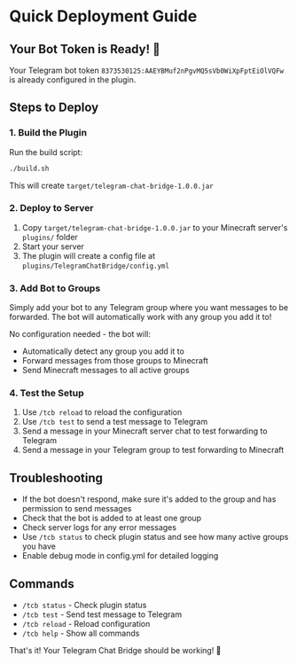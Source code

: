 # Quick Deployment Guide

## Your Bot Token is Ready! 🎉

Your Telegram bot token `8373530125:AAEYBMuf2nPgvMQ5sVb0WiXpFptEiOlVQFw` is already configured in the plugin.

## Steps to Deploy

### 1. Build the Plugin

Run the build script:
```bash
./build.sh
```

This will create `target/telegram-chat-bridge-1.0.0.jar`

### 2. Deploy to Server

1. Copy `target/telegram-chat-bridge-1.0.0.jar` to your Minecraft server's `plugins/` folder
2. Start your server
3. The plugin will create a config file at `plugins/TelegramChatBridge/config.yml`

### 3. Add Bot to Groups

Simply add your bot to any Telegram group where you want messages to be forwarded. The bot will automatically work with any group you add it to!

No configuration needed - the bot will:
- Automatically detect any group you add it to
- Forward messages from those groups to Minecraft
- Send Minecraft messages to all active groups

### 4. Test the Setup

1. Use `/tcb reload` to reload the configuration
2. Use `/tcb test` to send a test message to Telegram
3. Send a message in your Minecraft server chat to test forwarding to Telegram
4. Send a message in your Telegram group to test forwarding to Minecraft

## Troubleshooting

- If the bot doesn't respond, make sure it's added to the group and has permission to send messages
- Check that the bot is added to at least one group
- Check server logs for any error messages
- Use `/tcb status` to check plugin status and see how many active groups you have
- Enable debug mode in config.yml for detailed logging

## Commands

- `/tcb status` - Check plugin status
- `/tcb test` - Send test message to Telegram
- `/tcb reload` - Reload configuration
- `/tcb help` - Show all commands

That's it! Your Telegram Chat Bridge should be working! 🚀

